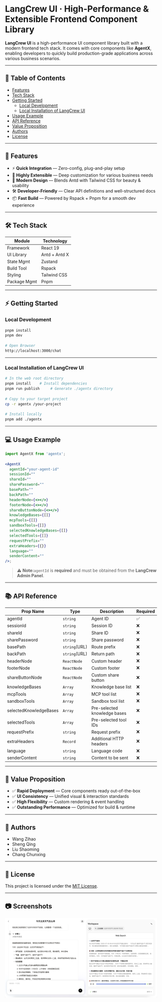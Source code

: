 # LangCrew UI · High-Performance & Extensible Frontend Component Library

**LangCrew UI** is a high-performance UI component library built with a modern frontend tech stack.
It comes with core components like **AgentX**, enabling developers to quickly build production-grade applications across various business scenarios.

---

## 📖 Table of Contents

- [Features](#-features)
- [Tech Stack](#-tech-stack)
- [Getting Started](#-getting-started)
  - [Local Development](#local-development)
  - [Local Installation of LangCrew UI](#local-installation-of-langcrew-ui)
- [Usage Example](#-usage-example)
- [API Reference](#-api-reference)
- [Value Proposition](#-value-proposition)
- [Authors](#-authors)
- [License](#-license)

---

## 🚀 Features

- ⚡ **Quick Integration** — Zero-config, plug-and-play setup
- 🧩 **Highly Extensible** — Deep customization for various business needs
- 🎨 **Modern Design** — Blends Antd with Tailwind CSS for beauty & usability
- 🛠 **Developer-Friendly** — Clear API definitions and well-structured docs
- 📦 **Fast Build** — Powered by Rspack + Pnpm for a smooth dev experience

---

## 🛠 Tech Stack

| Module       | Technology    |
| ------------ | ------------- |
| Framework    | React 19      |
| UI Library   | Antd + Antd X |
| State Mgmt   | Zustand       |
| Build Tool   | Rspack        |
| Styling      | Tailwind CSS  |
| Package Mgmt | Pnpm          |

---

## ⚡ Getting Started

### Local Development

```bash
pnpm install
pnpm dev

# Open Browser
http://localhost:3000/chat
```

---

### Local Installation of LangCrew UI

```bash
# In the web root directory
pnpm install    # Install dependencies
pnpm run publish     # Generate ./agentx directory

# Copy to your target project
cp -r agentx /your-project

# Install locally
pnpm add ./agentx
```

---

## 💻 Usage Example

```jsx
import AgentX from 'agentx';

<AgentX
  agentId="your-agent-id"
  sessionId=""
  shareId=""
  sharePassword=""
  basePath=""
  backPath=""
  headerNode={<></>}
  footerNode={<></>}
  shareButtonNode={<></>}
  knowledgeBases={[]}
  mcpTools={[]}
  sandboxTools={[]}
  selectedKnowledgeBases={[]}
  selectedTools={[]}
  requestPrefix=""
  extraHeaders={{}}
  language=""
  senderContent=""
/>;
```

> ⚠ **Note:**`agentId` is **required** and must be obtained from the **LangCrew Admin Panel**.

---

## 📚 API Reference

| Prop Name              | Type          | Description                  | Required |
| ---------------------- | ------------- | ---------------------------- | -------- |
| agentId                | `string`      | Agent ID                     | ✅       |
| sessionId              | `string`      | Session ID                   | ❌       |
| shareId                | `string`      | Share ID                     | ❌       |
| sharePassword          | `string`      | Share password               | ❌       |
| basePath               | `string`(URL) | Route prefix                 | ❌       |
| backPath               | `string`(URL) | Return path                  | ❌       |
| headerNode             | `ReactNode`   | Custom header                | ❌       |
| footerNode             | `ReactNode`   | Custom footer                | ❌       |
| shareButtonNode        | `ReactNode`   | Custom share button          | ❌       |
| knowledgeBases         | `Array`       | Knowledge base list          | ❌       |
| mcpTools               | `Array`       | MCP tool list                | ❌       |
| sandboxTools           | `Array`       | Sandbox tool list            | ❌       |
| selectedKnowledgeBases | `Array`       | Pre-selected knowledge bases | ❌       |
| selectedTools          | `Array`       | Pre-selected tool IDs        | ❌       |
| requestPrefix          | `string`      | Request prefix               | ❌       |
| extraHeaders           | `Record`      | Additional HTTP headers      | ❌       |
| language               | `string`      | Language code                | ❌       |
| senderContent          | `string`      | Content to be sent           | ❌       |

---

## 🌟 Value Proposition

- ✅ **Rapid Deployment** — Core components ready out-of-the-box
- ✅ **UI Consistency** — Unified visual & interaction standards
- ✅ **High Flexibility** — Custom rendering & event handling
- ✅ **Outstanding Performance** — Optimized for build & runtime

---

## 👥 Authors

- Wang Zihao
- Sheng Qing
- Liu Shaoming
- Chang Chunxing

---

## 📄 License

This project is licensed under the [MIT License](https://chatgpt.com/c/LICENSE).

---

## 📷 Screenshots

<img src="./src/assets/docs/screenshot.png" alt="">
